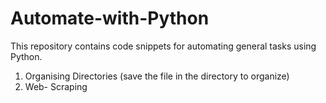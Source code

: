 # Automate-with-Python

This repository contains code snippets for automating general tasks using Python.
  1. Organising Directories (save the file in the directory to organize)
  2. Web- Scraping
